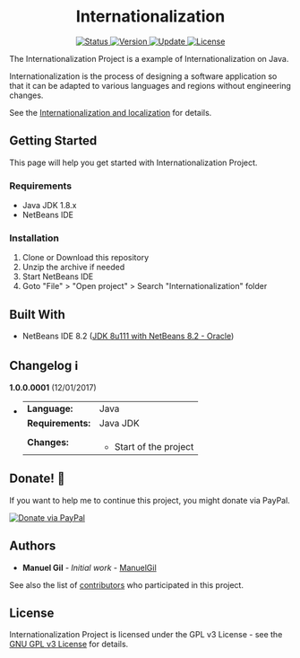 <div align="center">
	<h1> Internationalization </h1>
</div>

<div align="center">
	<a href="#changelog">
		<img src="https://img.shields.io/badge/stability-stable-green.svg" alt="Status">
	</a>
	<a href="#changelog">
		<img src="https://img.shields.io/badge/release-v1.0.0-blue.svg" alt="Version">
	</a>
	<a href="#changelog">
		<img src="https://img.shields.io/badge/update-december-yellowgreen.svg" alt="Update">
	</a>
	<a href="#license">
		<img src="https://img.shields.io/badge/license-GPL%20v3%20License-green.svg" alt="License">
	</a>
</div>

The Internationalization Project is a example of Internationalization on Java.

Internationalization is the process of designing a software application so that
 it can be adapted to various languages and regions without engineering changes.

See the [Internationalization and localization](https://en.wikipedia.org/wiki/Internationalization_and_localization)
 for details.

<a name="started"></a>
## Getting Started

This page will help you get started with Internationalization Project.

<a name="requirements"></a>
### Requirements

  * Java JDK 1.8.x
  * NetBeans IDE

<a name="installation"></a>
### Installation

  1. Clone or Download this repository
  2. Unzip the archive if needed
  3. Start NetBeans IDE
  4. Goto "File" > "Open project" > Search "Internationalization" folder

<a name="built"></a>
## Built With

  * NetBeans IDE 8.2 ([JDK 8u111 with NetBeans 8.2 - Oracle](http://www.oracle.com/technetwork/es/java/javase/downloads/jdk-netbeans-jsp-3413139-esa.html))

<a name="changelog"></a>
## Changelog :information_source:

**1.0.0.0001** (12/01/2017)

  * <table border="0" cellpadding="4">
		<tr>
			<td>
				<strong>Language:</strong>
			</td>
			<td>
				Java
			</td>
		</tr>
		<tr>
			<td><strong>
				Requirements:
			</strong></td>
			<td>
				Java JDK
			</td>
		</tr>
		<tr>
			<td>
				<strong>Changes:</strong>
			</td>
			<td>
				<ul>
					<li>
						Start of the project
					</li>
				</ul>
			</td>
		</tr>
	</table>

<a name="Donate"></a>
## Donate! :gift:

If you want to help me to continue this project, you might donate via PayPal.

<a href="https://paypal.me/ManuelFGil"><img src="https://www.paypalobjects.com/webstatic/en_US/i/btn/png/btn_donate_92x26.png" alt="Donate via PayPal"></a>

<a name="authors"></a>
## Authors

  * **Manuel Gil** - *Initial work* - [ManuelGil](https://github.com/ManuelGil) 

See also the list of [contributors](https://github.com/ManuelGil/Internationalization/contributors)
 who participated in this project.

<a name="license"></a>
## License

Internationalization Project is licensed under the GPL v3 License - see the
 [GNU GPL v3 License](https://www.gnu.org/licenses/gpl-3.0) for details.
